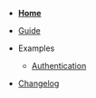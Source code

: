 <!-- Sidebar for Docsify -->

- [**Home**](/ 'ExtraHorizon SDK')

- [Guide](/docs/guide.md)

- Examples

  - [Authentication](docs/examples/authentication.md)

- [Changelog](CHANGELOG.md)
